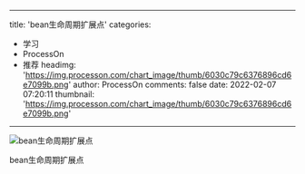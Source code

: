 
---
title: 'bean生命周期扩展点'
categories: 
 - 学习
 - ProcessOn
 - 推荐
headimg: 'https://img.processon.com/chart_image/thumb/6030c79c6376896cd6e7099b.png'
author: ProcessOn
comments: false
date: 2022-02-07 07:20:11
thumbnail: 'https://img.processon.com/chart_image/thumb/6030c79c6376896cd6e7099b.png'
---

<div>   
<img class="thumb" alt="bean生命周期扩展点" src="https://img.processon.com/chart_image/thumb/6030c79c6376896cd6e7099b.png" referrerpolicy="no-referrer">
<p>bean生命周期扩展点</p>  
</div>
            